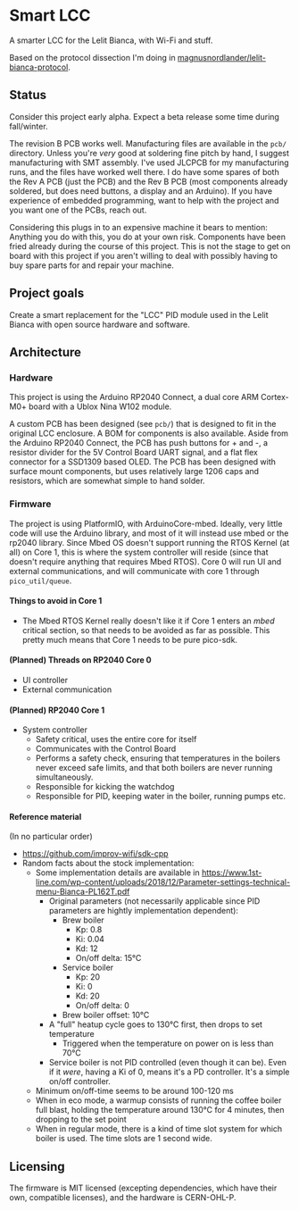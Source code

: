 # Smart LCC

A smarter LCC for the Lelit Bianca, with Wi-Fi and stuff.

Based on the protocol dissection I'm doing in [magnusnordlander/lelit-bianca-protocol](https://github.com/magnusnordlander/lelit-bianca-protocol).

## Status

Consider this project early alpha. Expect a beta release some time during fall/winter.

The revision B PCB works well. Manufacturing files are available in the `pcb/` directory. Unless you're *very* good at soldering fine pitch by hand, I suggest manufacturing with SMT assembly. I've used JLCPCB for my manufacturing runs, and the files have worked well there. I do have some spares of both the Rev A PCB (just the PCB) and the Rev B PCB (most components already soldered, but does need buttons, a display and an Arduino). If you have experience of embedded programming, want to help with the project and you want one of the PCBs, reach out.

Considering this plugs in to an expensive machine it bears to mention: Anything you do with this, you do at your own risk. Components have been fried already during the course of this project. This is not the stage to get on board with this project if you aren't willing to deal with possibly having to buy spare parts for and repair your machine.

## Project goals

Create a smart replacement for the "LCC" PID module used in the Lelit Bianca with open source hardware and software.

## Architecture

### Hardware
This project is using the Arduino RP2040 Connect, a dual core ARM Cortex-M0+ board with a Ublox Nina W102 module.

A custom PCB has been designed (see `pcb/`) that is designed to fit in the original LCC enclosure. A BOM for components is also available. Aside from the Arduino RP2040 Connect, the PCB has push buttons for + and -, a resistor divider for the 5V Control Board UART signal, and a flat flex connector for a SSD1309 based OLED. The PCB has been designed with surface mount components, but uses relatively large 1206 caps and resistors, which are somewhat simple to hand solder.

### Firmware
The project is using PlatformIO, with ArduinoCore-mbed. Ideally, very little code will use the Arduino library, and most of it will instead use mbed or the rp2040 library. Since Mbed OS doesn't support running the RTOS Kernel (at all) on Core 1, this is where the system controller will reside (since that doesn't require anything that requires Mbed RTOS). Core 0 will run UI and external communications, and will communicate with core 1 through `pico_util/queue`.

#### Things to avoid in Core 1
* The Mbed RTOS Kernel really doesn't like it if Core 1 enters an *mbed* critical section, so that needs to be avoided as far as possible. This pretty much means that Core 1 needs to be pure pico-sdk.

#### (Planned) Threads on RP2040 Core 0
* UI controller
* External communication

#### (Planned) RP2040 Core 1
* System controller
  * Safety critical, uses the entire core for itself
  * Communicates with the Control Board
  * Performs a safety check, ensuring that temperatures in the boilers never exceed safe limits, and that both boilers are never running simultaneously.
  * Responsible for kicking the watchdog
  * Responsible for PID, keeping water in the boiler, running pumps etc.

#### Reference material
(In no particular order)

* https://github.com/improv-wifi/sdk-cpp
* Random facts about the stock implementation:
  * Some implementation details are available in https://www.1st-line.com/wp-content/uploads/2018/12/Parameter-settings-technical-menu-Bianca-PL162T.pdf
    * Original parameters (not necessarily applicable since PID parameters are hightly implementation dependent):
      * Brew boiler
        * Kp: 0.8
        * Ki: 0.04
        * Kd: 12
        * On/off delta: 15°C
      * Service boiler
        * Kp: 20
        * Ki: 0
        * Kd: 20
        * On/off delta: 0
      * Brew boiler offset: 10°C
    * A "full" heatup cycle goes to 130°C first, then drops to set temperature
      * Triggered when the temperature on power on is less than 70°C
    * Service boiler is not PID controlled (even though it can be). Even if it *were*, having a Ki of 0, means it's a PD controller. It's a simple on/off controller.
  * Minimum on/off-time seems to be around 100-120 ms
  * When in eco mode, a warmup consists of running the coffee boiler full blast, holding the temperature around 130°C for 4 minutes, then dropping to the set point
  * When in regular mode, there is a kind of time slot system for which boiler is used. The time slots are 1 second wide.

## Licensing

The firmware is MIT licensed (excepting dependencies, which have their own, compatible licenses), and the hardware is CERN-OHL-P.
